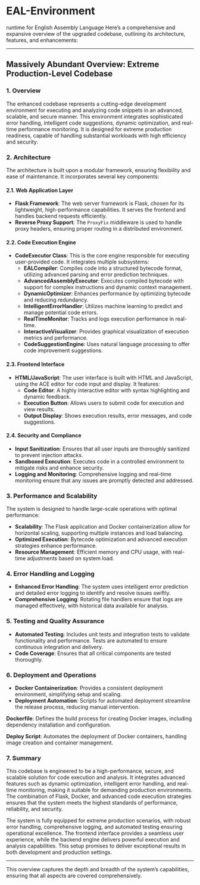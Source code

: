 # EAL-Environment
runtime for English Assembly Language
Here’s a comprehensive and expansive overview of the upgraded codebase, outlining its architecture, features, and enhancements:

---

## **Massively Abundant Overview: Extreme Production-Level Codebase**

### **1. Overview**

The enhanced codebase represents a cutting-edge development environment for executing and analyzing code snippets in an advanced, scalable, and secure manner. This environment integrates sophisticated error handling, intelligent code suggestions, dynamic optimization, and real-time performance monitoring. It is designed for extreme production readiness, capable of handling substantial workloads with high efficiency and security.

### **2. Architecture**

The architecture is built upon a modular framework, ensuring flexibility and ease of maintenance. It incorporates several key components:

#### **2.1. Web Application Layer**

- **Flask Framework**: The web server framework is Flask, chosen for its lightweight, high-performance capabilities. It serves the frontend and handles backend requests efficiently.
- **Reverse Proxy Support**: The `ProxyFix` middleware is used to handle proxy headers, ensuring proper routing in a distributed environment.

#### **2.2. Code Execution Engine**

- **CodeExecutor Class**: This is the core engine responsible for executing user-provided code. It integrates multiple subsystems:
  - **EALCompiler**: Compiles code into a structured bytecode format, utilizing advanced parsing and error prediction techniques.
  - **AdvancedAssemblyExecutor**: Executes compiled bytecode with support for complex instructions and dynamic context management.
  - **DynamicOptimizer**: Enhances performance by optimizing bytecode and reducing redundancy.
  - **IntelligentErrorHandler**: Utilizes machine learning to predict and manage potential code errors.
  - **RealTimeMonitor**: Tracks and logs execution performance in real-time.
  - **InteractiveVisualizer**: Provides graphical visualization of execution metrics and performance.
  - **CodeSuggestionEngine**: Uses natural language processing to offer code improvement suggestions.

#### **2.3. Frontend Interface**

- **HTML/JavaScript**: The user interface is built with HTML and JavaScript, using the ACE editor for code input and display. It features:
  - **Code Editor**: A highly interactive editor with syntax highlighting and dynamic feedback.
  - **Execution Button**: Allows users to submit code for execution and view results.
  - **Output Display**: Shows execution results, error messages, and code suggestions.

#### **2.4. Security and Compliance**

- **Input Sanitization**: Ensures that all user inputs are thoroughly sanitized to prevent injection attacks.
- **Sandboxed Execution**: Executes code in a controlled environment to mitigate risks and enhance security.
- **Logging and Monitoring**: Comprehensive logging and real-time monitoring ensure that any issues are promptly detected and addressed.

### **3. Performance and Scalability**

The system is designed to handle large-scale operations with optimal performance:

- **Scalability**: The Flask application and Docker containerization allow for horizontal scaling, supporting multiple instances and load balancing.
- **Optimized Execution**: Bytecode optimization and advanced execution strategies enhance performance.
- **Resource Management**: Efficient memory and CPU usage, with real-time adjustments based on system load.

### **4. Error Handling and Logging**

- **Enhanced Error Handling**: The system uses intelligent error prediction and detailed error logging to identify and resolve issues swiftly.
- **Comprehensive Logging**: Rotating file handlers ensure that logs are managed effectively, with historical data available for analysis.

### **5. Testing and Quality Assurance**

- **Automated Testing**: Includes unit tests and integration tests to validate functionality and performance. Tests are automated to ensure continuous integration and delivery.
- **Code Coverage**: Ensures that all critical components are tested thoroughly.

### **6. Deployment and Operations**

- **Docker Containerization**: Provides a consistent deployment environment, simplifying setup and scaling.
- **Deployment Automation**: Scripts for automated deployment streamline the release process, reducing manual intervention.

**Dockerfile**: Defines the build process for creating Docker images, including dependency installation and configuration.

**Deploy Script**: Automates the deployment of Docker containers, handling image creation and container management.

### **7. Summary**

This codebase is engineered to be a high-performance, secure, and scalable solution for code execution and analysis. It integrates advanced features such as dynamic optimization, intelligent error handling, and real-time monitoring, making it suitable for demanding production environments. The combination of Flask, Docker, and advanced code execution strategies ensures that the system meets the highest standards of performance, reliability, and security.

The system is fully equipped for extreme production scenarios, with robust error handling, comprehensive logging, and automated testing ensuring operational excellence. The frontend interface provides a seamless user experience, while the backend engine delivers powerful execution and analysis capabilities. This setup promises to deliver exceptional results in both development and production settings.

--- 

This overview captures the depth and breadth of the system’s capabilities, ensuring that all aspects are covered comprehensively.
